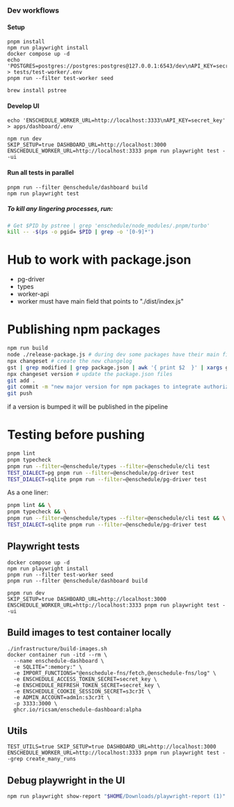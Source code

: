 ### Dev workflows
#### Setup
```
pnpm install
npm run playwright install
docker compose up -d
echo 'POSTGRES=postgres://postgres:postgres@127.0.0.1:6543/dev\nAPI_KEY=secret_key\nPORT=3333' > tests/test-worker/.env
pnpm run --filter test-worker seed

brew install pstree
```

#### Develop UI
```
echo 'ENSCHEDULE_WORKER_URL=http://localhost:3333\nAPI_KEY=secret_key' > apps/dashboard/.env

npm run dev
SKIP_SETUP=true DASHBOARD_URL=http://localhost:3000 ENSCHEDULE_WORKER_URL=http://localhost:3333 pnpm run playwright test --ui
```

#### Run all tests in parallel
```
pnpm run --filter @enschedule/dashboard build
npm run playwright test
```

##### To kill any lingering processes, run:
```bash
# Get $PID by pstree | grep 'enschedule/node_modules/.pnpm/turbo'
kill -- -$(ps -o pgid= $PID | grep -o '[0-9]*')
```

# Hub to work with package.json
* pg-driver
* types
* worker-api
* worker must have main field that points to "./dist/index.js"


# Publishing npm packages
```bash
npm run build
node ./release-package.js # during dev some packages have their main field point to ts files to aid when jumping to definition in vscode. When publishing to npm it is important that these fields change to pointing at the files in the dist folders. Done using release-package.js script
npx changeset # create the new changelog
gst | grep modified | grep package.json | awk '{ print $2  }' | xargs git checkout --
npx changeset version # update the package.json files
git add .
git commit -m "new major version for npm packages to integrate authorization and authentication with api keys and sessions"
git push
```

if a version is bumped it will be published in the pipeline


# Testing before pushing
```bash
pnpm lint
pnpm typecheck
pnpm run --filter=@enschedule/types --filter=@enschedule/cli test
TEST_DIALECT=pg pnpm run --filter=@enschedule/pg-driver test
TEST_DIALECT=sqlite pnpm run --filter=@enschedule/pg-driver test
```

As a one liner:
```bash
pnpm lint && \
pnpm typecheck && \
pnpm run --filter=@enschedule/types --filter=@enschedule/cli test && \
TEST_DIALECT=sqlite pnpm run --filter=@enschedule/pg-driver test
```

## Playwright tests
```
docker compose up -d
npm run playwright install
pnpm run --filter test-worker seed
pnpm run --filter @enschedule/dashboard build

pnpm run dev
SKIP_SETUP=true DASHBOARD_URL=http://localhost:3000 ENSCHEDULE_WORKER_URL=http://localhost:3333 pnpm run playwright test --ui
```

## Build images to test container locally
```
./infrastructure/build-images.sh
docker container run -itd --rm \
  --name enschedule-dashboard \
  -e SQLITE=":memory:" \
  -e IMPORT_FUNCTIONS="@enschedule-fns/fetch,@enschedule-fns/log" \
  -e ENSCHEDULE_ACCESS_TOKEN_SECRET=secret_key \
  -e ENSCHEDULE_REFRESH_TOKEN_SECRET=secret_key \
  -e ENSCHEDULE_COOKIE_SESSION_SECRET=s3cr3t \
  -e ADMIN_ACCOUNT=adm1n:s3cr3t \
  -p 3333:3000 \
  ghcr.io/ricsam/enschedule-dashboard:alpha
```

## Utils
```
TEST_UTILS=true SKIP_SETUP=true DASHBOARD_URL=http://localhost:3000 ENSCHEDULE_WORKER_URL=http://localhost:3333 pnpm run playwright test --grep create_many_runs
```

## Debug playwright in the UI
```bash
npm run playwright show-report "$HOME/Downloads/playwright-report (1)"
```

